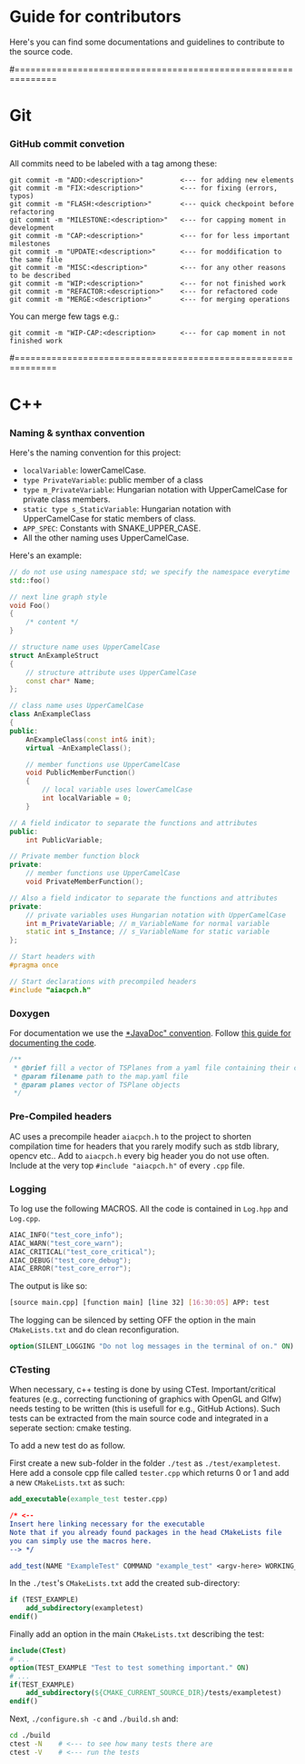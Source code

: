
# Guide for contributors
Here's you can find some documentations and guidelines to contribute to the source code.

#==============================================================
# Git

### GitHub commit convetion
All commits need to be labeled with a tag among these:
```
git commit -m "ADD:<description>"         <--- for adding new elements
git commit -m "FIX:<description>"         <--- for fixing (errors, typos)
git commit -m "FLASH:<description>"       <--- quick checkpoint before refactoring
git commit -m "MILESTONE:<description>"   <--- for capping moment in development
git commit -m "CAP:<description>"         <--- for for less important milestones
git commit -m "UPDATE:<description>"      <--- for moddification to the same file
git commit -m "MISC:<description>"        <--- for any other reasons to be described
git commit -m "WIP:<description>"         <--- for not finished work
git commit -m "REFACTOR:<description>"    <--- for refactored code
git commit -m "MERGE:<description>"       <--- for merging operations
```
You can merge few tags e.g.:
```
git commit -m "WIP-CAP:<description>      <--- for cap moment in not finished work 
```

#==============================================================
# C++

### Naming & synthax convention
Here's the naming convention for this project:
- `localVariable`: lowerCamelCase.
- `type PrivateVariable`: public member of a class
- `type m_PrivateVariable`: Hungarian notation with UpperCamelCase for private class members.
- `static type s_StaticVariable`: Hungarian notation with UpperCamelCase for static members of class.
- `APP_SPEC`: Constants with SNAKE_UPPER_CASE.
- All the other naming uses UpperCamelCase.

Here's an example:
```c++
// do not use using namespace std; we specify the namespace everytime
std::foo()

// next line graph style
void Foo()
{
    /* content */
}

// structure name uses UpperCamelCase
struct AnExampleStruct
{
    // structure attribute uses UpperCamelCase
    const char* Name;
};

// class name uses UpperCamelCase
class AnExampleClass
{
public:
    AnExampleClass(const int& init);
    virtual ~AnExampleClass();

    // member functions use UpperCamelCase
    void PublicMemberFunction()
    {
        // local variable uses lowerCamelCase
        int localVariable = 0;
    }

// A field indicator to separate the functions and attributes
public:
    int PublicVariable;

// Private member function block
private:
    // member functions use UpperCamelCase
    void PrivateMemberFunction(); 

// Also a field indicator to separate the functions and attributes
private:
    // private variables uses Hungarian notation with UpperCamelCase
    int m_PrivateVariable; // m_VariableName for normal variable
    static int s_Instance; // s_VariableName for static variable
};

// Start headers with 
#pragma once

// Start declarations with precompiled headers
#include "aiacpch.h"
```

### Doxygen
For documentation we use the [*JavaDoc" convention](https://doxygen.nl/manual/docblocks.html).
Follow [this guide for documenting the code](https://developer.lsst.io/cpp/api-docs.html).
```c++
/**
 * @brief fill a vector of TSPlanes from a yaml file containing their corners data
 * @param filename path to the map.yaml file
 * @param planes vector of TSPlane objects
 */
```


### Pre-Compiled headers
AC uses a precompile header `aiacpch.h` to the project to shorten compilation time for headers that you rarely modify such as stdb library, opencv etc.. Add to `aiacpch.h` every big header you do not use often.
Include at the very top `#include "aiacpch.h"` of every `.cpp` file.


### Logging
To log use the following MACROS. All the code is contained in `Log.hpp` and `Log.cpp`. 
```c++
AIAC_INFO("test_core_info");
AIAC_WARN("test_core_warn");
AIAC_CRITICAL("test_core_critical");
AIAC_DEBUG("test_core_debug");
AIAC_ERROR("test_core_error");
```
The output is like so:
```bash
[source main.cpp] [function main] [line 32] [16:30:05] APP: test
```
The logging can be silenced by setting OFF the option in the main `CMakeLists.txt` and do clean reconfiguration.
```cmake
option(SILENT_LOGGING "Do not log messages in the terminal of on." ON)
```

### CTesting
When necessary, c++ testing is done by using CTest. Important/critical features (e.g., correcting functioning of graphics with OpenGL and Glfw) needs testing to be written (this is usefull for e.g., GitHub Actions). Such tests can be extracted from the main source code and integrated in a seperate section: cmake testing.

To add a new test do as follow.

First create a new sub-folder in the folder `./test` as `./test/exampletest`.
Here add a console cpp file called `tester.cpp` which returns 0 or 1 and add a new `CMakeLists.txt` as such:
```cmake
add_executable(example_test tester.cpp)

/* <-- 
Insert here linking necessary for the executable
Note that if you already found packages in the head CMakeLists file
you can simply use the macros here.
--> */

add_test(NAME "ExampleTest" COMMAND "example_test" <argv-here> WORKING_DIRECTORY "${CMAKE_CURRENT_BINARY_DIR}")
```
In the `./test`'s `CMakeLists.txt` add the created sub-directory:
```cmake
if (TEST_EXAMPLE)
    add_subdirectory(exampletest)
endif()
```
Finally add an option in the main `CMakeLists.txt` describing the test:
```cmake
include(CTest)
# ...
option(TEST_EXAMPLE "Test to test something important." ON)
# ...
if(TEST_EXAMPLE)
    add_subdirectory(${CMAKE_CURRENT_SOURCE_DIR}/tests/exampletest)
endif()
```

Next, `./configure.sh -c` and `./build.sh` and:
```bash
cd ./build
ctest -N    # <--- to see how many tests there are
ctest -V    # <--- run the tests
```
